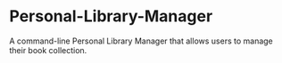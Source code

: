 # Personal-Library-Manager
 A command-line Personal Library Manager that allows users to manage their book collection. 
